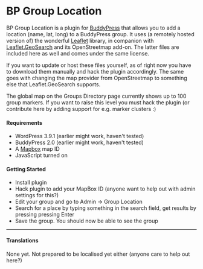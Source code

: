 # BP Group Location #

BP Group Location is a plugin for [BuddyPress](http://buddypress.org) that allows you to add a location (name, lat, long) to a BuddyPress group. It uses (a remotely hosted version of) the wonderful [Leaflet](http://leafletjs.com/) library, in companion with [Leaflet.GeoSearch](https://github.com/smeijer/L.GeoSearch) and its OpenStreetmap add-on. The latter files are included here as well and comes under the same license.

If you want to update or host these files yourself, as of right now you have to download them manually and hack the plugin accordingly. The same goes with changing the map provider from OpenStreetmap to something else that Leaflet.GeoSearch supports.

The global map on the Groups Directory page currently shows up to 100 group markers. If you want to raise this level you must hack the plugin (or contribute here by adding support for e.g. marker clusters :)

#### Requirements
* WordPress 3.9.1 (earlier might work, haven't tested)
* BuddyPress 2.0 (earlier might work, haven't tested)
* A [Mapbox](http://mapbox.com/) map ID
* JavaScript turned on

#### Getting Started
* Install plugin
* Hack plugin to add your MapBox ID (anyone want to help out with admin settings for this?)
* Edit your group and go to Admin -> Group Location
* Search for a place by typing something in the search field, get results by pressing pressing Enter
* Save the group. You should now be able to see the group

***

#### Translations

None yet. Not prepared to be localised yet either (anyone care to help out here?)
